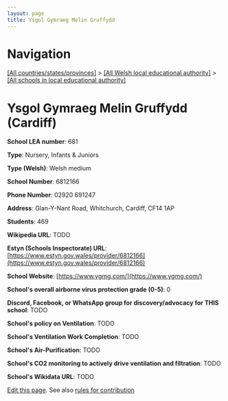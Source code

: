 ```yaml
---
layout: page
title: Ysgol Gymraeg Melin Gruffydd
---
```

# Navigation

[[All countries/states/provinces]](../../..) > [[All Welsh local educational authority]](../..) > [[All schools in local educational authority]](..)

# Ysgol Gymraeg Melin Gruffydd (Cardiff)

**School LEA number**: 681

**Type**: Nursery, Infants & Juniors

**Type (Welsh)**: Welsh medium

**School Number**: 6812166

**Phone Number**: 02920 691247

**Address**: Glan-Y-Nant Road, Whitchurch, Cardiff, CF14 1AP

**Students**: 469

**Wikipedia URL**: TODO

**Estyn (Schools Inspectorate) URL**: [https://www.estyn.gov.wales/provider/6812166](https://www.estyn.gov.wales/provider/6812166)

**School Website**: [https://www.ygmg.com/](https://www.ygmg.com/)

**School's overall airborne virus protection grade (0-5)**: 0

**Discord, Facebook, or WhatsApp group for discovery/advocacy for THIS school**: TODO

**School's policy on Ventilation**: TODO

**School's Ventilation Work Completion**: TODO

**School's Air-Purification**: TODO

**School's CO2 monitoring to actively drive ventilation and filtration**: TODO

**School's Wikidata URL**: TODO




[Edit this page](https://github.com/VentilationProject/Wales/edit/prif/./Cardiff/Ysgol_Gymraeg_Melin_Gruffydd.md). See also [rules for contribution](../../../contribution-rules/)